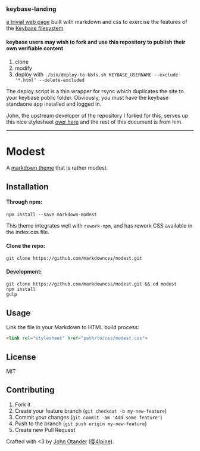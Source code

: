 ### keybase-landing

[a trivial web page](https://kourier.keybase.pub) built with markdown and css to exercise the features of the
[Keybase filesystem](https://keybase.io/docs/kbfs)

#### keybase users may wish to fork and use this repository to publish their own verifiable content

1. clone
2. modify
3. deploy with `./bin/deploy-to-kbfs.sh KEYBASE_USERNAME --exclude '*.html' --delete-excluded`

The deploy script is a thin wrapper for rsync which duplicates the site to your keybase public folder. Obviously, you must have the keybase standaone app installed and logged in.

John, the upstream developer of the repository I forked for this, serves up this
nice stylesheet [over here](https://github.com/markdowncss/modest) and the rest
of this document is from him.

****

# Modest

A [markdown theme](https://markdowncss.github.io) that is rather modest.

## Installation

#### Through npm:

```
npm install --save markdown-modest
```

This theme integrates well with `rework-npm`, and has rework CSS available in the index.css file.

#### Clone the repo:

```
git clone https://github.com/markdowncss/modest.git
```

#### Development:

```
git clone https://github.com/markdowncss/modest.git && cd modest
npm install
gulp
```

## Usage

Link the file in your Markdown to HTML build process:

```html
<link rel="stylesheet" href="path/to/css/modest.css">
```

## License

MIT

## Contributing

1. Fork it
2. Create your feature branch (`git checkout -b my-new-feature`)
3. Commit your changes (`git commit -am 'Add some feature'`)
4. Push to the branch (`git push origin my-new-feature`)
5. Create new Pull Request

Crafted with <3 by [John Otander](http://johnotander.com) ([@4lpine](https://twitter.com/4lpine)).
